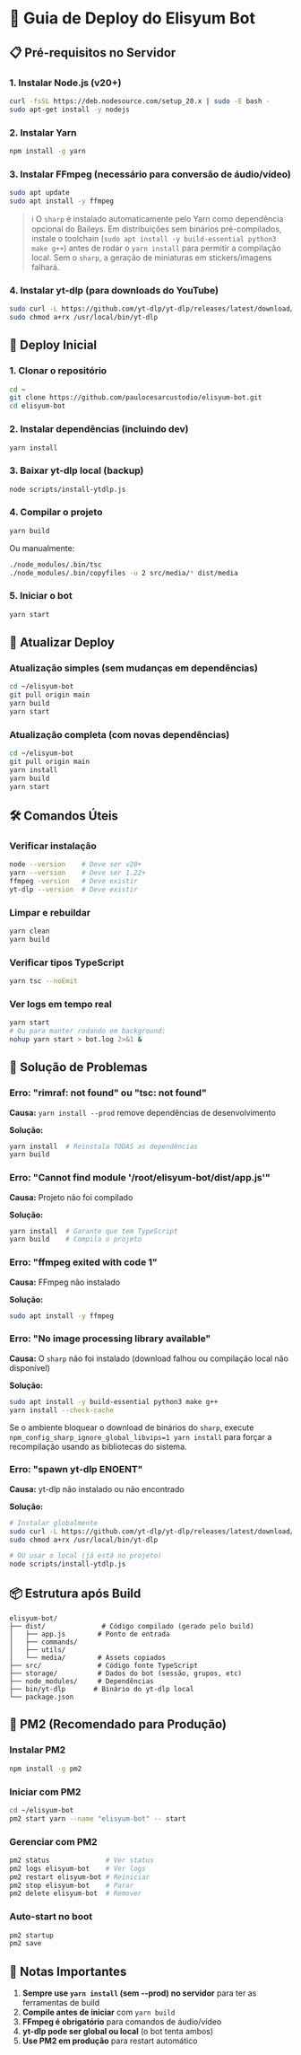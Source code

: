 # 🚀 Guia de Deploy do Elisyum Bot

## 📋 Pré-requisitos no Servidor

### 1. Instalar Node.js (v20+)
```bash
curl -fsSL https://deb.nodesource.com/setup_20.x | sudo -E bash -
sudo apt-get install -y nodejs
```

### 2. Instalar Yarn
```bash
npm install -g yarn
```

### 3. Instalar FFmpeg (necessário para conversão de áudio/vídeo)
```bash
sudo apt update
sudo apt install -y ffmpeg
```

> ℹ️ O `sharp` é instalado automaticamente pelo Yarn como dependência opcional do Baileys. Em distribuições sem binários pré-compilados, instale o toolchain (`sudo apt install -y build-essential python3 make g++`) antes de rodar o `yarn install` para permitir a compilação local. Sem o `sharp`, a geração de miniaturas em stickers/imagens falhará.

### 4. Instalar yt-dlp (para downloads do YouTube)
```bash
sudo curl -L https://github.com/yt-dlp/yt-dlp/releases/latest/download/yt-dlp -o /usr/local/bin/yt-dlp
sudo chmod a+rx /usr/local/bin/yt-dlp
```

## 🔧 Deploy Inicial

### 1. Clonar o repositório
```bash
cd ~
git clone https://github.com/paulocesarcustodio/elisyum-bot.git
cd elisyum-bot
```

### 2. Instalar dependências (incluindo dev)
```bash
yarn install
```

### 3. Baixar yt-dlp local (backup)
```bash
node scripts/install-ytdlp.js
```

### 4. Compilar o projeto
```bash
yarn build
```
Ou manualmente:
```bash
./node_modules/.bin/tsc
./node_modules/.bin/copyfiles -u 2 src/media/* dist/media
```

### 5. Iniciar o bot
```bash
yarn start
```

## 🔄 Atualizar Deploy

### Atualização simples (sem mudanças em dependências)
```bash
cd ~/elisyum-bot
git pull origin main
yarn build
yarn start
```

### Atualização completa (com novas dependências)
```bash
cd ~/elisyum-bot
git pull origin main
yarn install
yarn build
yarn start
```

## 🛠️ Comandos Úteis

### Verificar instalação
```bash
node --version    # Deve ser v20+
yarn --version    # Deve ser 1.22+
ffmpeg -version   # Deve existir
yt-dlp --version  # Deve existir
```

### Limpar e rebuildar
```bash
yarn clean
yarn build
```

### Verificar tipos TypeScript
```bash
yarn tsc --noEmit
```

### Ver logs em tempo real
```bash
yarn start
# Ou para manter rodando em background:
nohup yarn start > bot.log 2>&1 &
```

## 🐛 Solução de Problemas

### Erro: "rimraf: not found" ou "tsc: not found"
**Causa:** `yarn install --prod` remove dependências de desenvolvimento

**Solução:**
```bash
yarn install  # Reinstala TODAS as dependências
yarn build
```

### Erro: "Cannot find module '/root/elisyum-bot/dist/app.js'"
**Causa:** Projeto não foi compilado

**Solução:**
```bash
yarn install  # Garante que tem TypeScript
yarn build    # Compila o projeto
```

### Erro: "ffmpeg exited with code 1"
**Causa:** FFmpeg não instalado

**Solução:**
```bash
sudo apt install -y ffmpeg
```

### Erro: "No image processing library available"
**Causa:** O `sharp` não foi instalado (download falhou ou compilação local não disponível)

**Solução:**
```bash
sudo apt install -y build-essential python3 make g++
yarn install --check-cache
```
Se o ambiente bloquear o download de binários do `sharp`, execute `npm_config_sharp_ignore_global_libvips=1 yarn install` para forçar a recompilação usando as bibliotecas do sistema.

### Erro: "spawn yt-dlp ENOENT"
**Causa:** yt-dlp não instalado ou não encontrado

**Solução:**
```bash
# Instalar globalmente
sudo curl -L https://github.com/yt-dlp/yt-dlp/releases/latest/download/yt-dlp -o /usr/local/bin/yt-dlp
sudo chmod a+rx /usr/local/bin/yt-dlp

# OU usar o local (já está no projeto)
node scripts/install-ytdlp.js
```

## 📦 Estrutura após Build

```
elisyum-bot/
├── dist/              # Código compilado (gerado pelo build)
│   ├── app.js        # Ponto de entrada
│   ├── commands/
│   ├── utils/
│   └── media/        # Assets copiados
├── src/              # Código fonte TypeScript
├── storage/          # Dados do bot (sessão, grupos, etc)
├── node_modules/     # Dependências
├── bin/yt-dlp       # Binário do yt-dlp local
└── package.json
```

## 🔐 PM2 (Recomendado para Produção)

### Instalar PM2
```bash
npm install -g pm2
```

### Iniciar com PM2
```bash
cd ~/elisyum-bot
pm2 start yarn --name "elisyum-bot" -- start
```

### Gerenciar com PM2
```bash
pm2 status              # Ver status
pm2 logs elisyum-bot    # Ver logs
pm2 restart elisyum-bot # Reiniciar
pm2 stop elisyum-bot    # Parar
pm2 delete elisyum-bot  # Remover
```

### Auto-start no boot
```bash
pm2 startup
pm2 save
```

## 📝 Notas Importantes

1. **Sempre use `yarn install` (sem --prod) no servidor** para ter as ferramentas de build
2. **Compile antes de iniciar** com `yarn build`
3. **FFmpeg é obrigatório** para comandos de áudio/vídeo
4. **yt-dlp pode ser global ou local** (o bot tenta ambos)
5. **Use PM2 em produção** para restart automático
